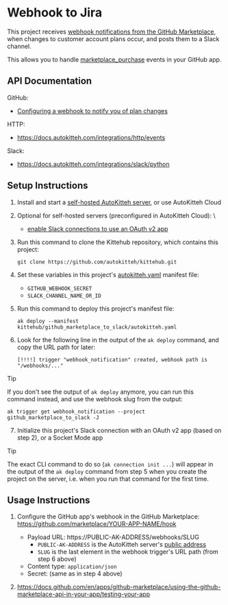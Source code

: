 # Webhook to Jira

This project receives
[webhook notifications from the GitHub Marketplace](https://docs.github.com/en/apps/github-marketplace/listing-an-app-on-github-marketplace/configuring-a-webhook-to-notify-you-of-plan-changes),
when changes to customer account plans occur, and posts them to a Slack
channel.

This allows you to handle
[marketplace_purchase](https://docs.github.com/en/apps/github-marketplace/using-the-github-marketplace-api-in-your-app/webhook-events-for-the-github-marketplace-api)
events in your GitHub app.

## API Documentation

GitHub:

- [Configuring a webhook to notify you of plan changes](https://docs.github.com/en/apps/github-marketplace/listing-an-app-on-github-marketplace/configuring-a-webhook-to-notify-you-of-plan-changes)

HTTP:

- https://docs.autokitteh.com/integrations/http/events

Slack:

- https://docs.autokitteh.com/integrations/slack/python

## Setup Instructions

1. Install and start a
   [self-hosted AutoKitteh server](https://docs.autokitteh.com/get_started/quickstart),
   or use AutoKitteh Cloud

2. Optional for self-hosted servers (preconfigured in AutoKitteh Cloud): \

   - [enable Slack connections to use an OAuth v2 app](https://docs.autokitteh.com/integrations/slack/config)

3. Run this command to clone the Kittehub repository, which contains this
   project:

   ```shell
   git clone https://github.com/autokitteh/kittehub.git
   ```

4. Set these variables in this project's [autokitteh.yaml](./autokitteh.yaml)
   manifest file:

   - `GITHUB_WEBHOOK_SECRET`
   - `SLACK_CHANNEL_NAME_OR_ID`

5. Run this command to deploy this project's manifest file:

   ```shell
   ak deploy --manifest kittehub/github_marketplace_to_slack/autokitteh.yaml
   ```

6. Look for the following line in the output of the `ak deploy` command, and
   copy the URL path for later:

   ```
   [!!!!] trigger "webhook_notification" created, webhook path is "/webhooks/..."
   ```

> [!TIP]
> If you don't see the output of `ak deploy` anymore, you can run this command
> instead, and use the webhook slug from the output:
>
> ```shell
> ak trigger get webhook_notification --project github_marketplace_to_slack -J
> ```

7. Initialize this project's Slack connection with an OAuth v2 app (based on
   step 2), or a Socket Mode app

> [!TIP]
> The exact CLI command to do so (`ak connection init ...`) will appear in the
> output of the `ak deploy` command from step 5 when you create the project on
> the server, i.e. when you run that command for the first time.

## Usage Instructions

1. Configure the GitHub app's webhook in the GitHub Marketplace:
   https://github.com/marketplace/YOUR-APP-NAME/hook

   - Payload URL: https://PUBLIC-AK-ADDRESS/webhooks/SLUG
     - `PUBLIC-AK-ADDRESS` is the AutoKitteh server's
       [public address](https://docs.autokitteh.com/config/http_tunneling)
     - `SLUG` is the last element in the webhook trigger's URL path (from step 6 above)
   - Content type: `application/json`
   - Secret: (same as in step 4 above)

2. https://docs.github.com/en/apps/github-marketplace/using-the-github-marketplace-api-in-your-app/testing-your-app
